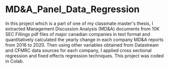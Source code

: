 # MD&A_Panel_Data_Regression
In this project which is a part of one of my classmate master's thesis, I extracted Management Discussion Analysis (MD&A) documents from 10K SEC Fillings pdf files of major canadian companies in text format and quantitatively calculated the yearly change in each company MD&A reports from 2016 to 2020. Then using other variables obtained from Datastream and CFMRC data sources for each company, I applied cross sectional regression and fixed effects regression techniques.
This project was coded in Colab. 
